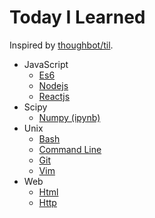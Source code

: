 # Today I Learned

Inspired by [thoughbot/til](https://github.com/thoughtbot/til).

* JavaScript
  * [Es6](javascript/es6.md)
  * [Nodejs](javascript/nodejs.md)
  * [Reactjs](javascript/reactjs.md)
* Scipy
  * [Numpy (ipynb)](scipy/numpy.ipynb)
* Unix
  * [Bash](unix/bash.md)
  * [Command Line](unix/cli.md)
  * [Git](unix/git.md)
  * [Vim](unix/vim.md)
* Web
  * [Html](web/html.md)
  * [Http](web/http.md)
